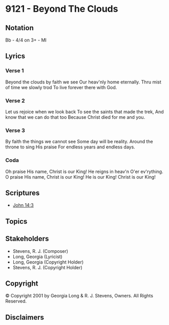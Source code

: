 # 9121 - Beyond The Clouds

## Notation

Bb - 4/4 on 3+ - MI

## Lyrics

### Verse 1

Beyond the clouds by faith we see Our heav'nly home eternally. Thru mist of time we slowly trod To live forever there with God.

### Verse 2

Let us rejoice when we look back To see the saints that made the trek, And know that we can do that too Because Christ died for me and you.

### Verse 3

By faith the things we cannot see Some day will be reality. Around the throne to sing His praise For endless years and endless days.

### Coda

Oh praise His name, Christ is our King! He reigns in heav'n O'er ev'rything. O praise His name, Christ is our King! He is our King! Christ is our King!


## Scriptures

- [John 14:3](https://www.biblegateway.com/passage/?search=John%2014%3A3)

## Topics


## Stakeholders

- Stevens, R. J. (Composer)
- Long, Georgia (Lyricist)
- Long, Georgia (Copyright Holder)
- Stevens, R. J. (Copyright Holder)

## Copyright

© Copyright 2001 by Georgia Long & R. J. Stevens, Owners. All Rights Reserved.


## Disclaimers


